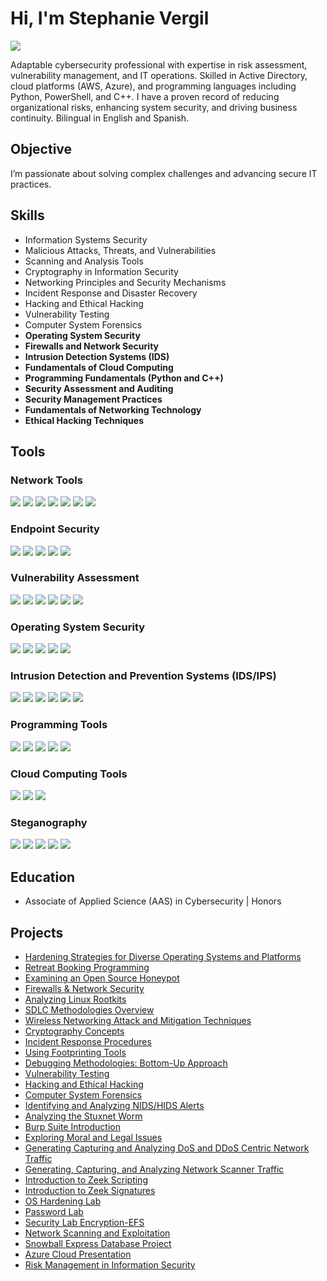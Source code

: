# Hi, I'm Stephanie Vergil
<a href="https://linkedin.com/in/stephanie-vergil-8982142a8"><img src="https://img.shields.io/badge/-LinkedIn-0072b1?&style=for-the-badge&logo=linkedin&logoColor=white" /></a>

Adaptable cybersecurity professional with expertise in risk assessment, vulnerability management, and IT operations. Skilled in Active Directory, cloud platforms (AWS, Azure), and programming languages including Python, PowerShell, and C++. I have a proven record of reducing organizational risks, enhancing system security, and driving business continuity. Bilingual in English and Spanish.

## Objective
I’m passionate about solving complex challenges and advancing secure IT practices.

## Skills

- Information Systems Security
- Malicious Attacks, Threats, and Vulnerabilities
- Scanning and Analysis Tools
- Cryptography in Information Security
- Networking Principles and Security Mechanisms
- Incident Response and Disaster Recovery
- Hacking and Ethical Hacking
- Vulnerability Testing
- Computer System Forensics
- **Operating System Security**  
- **Firewalls and Network Security**  
- **Intrusion Detection Systems (IDS)**  
- **Fundamentals of Cloud Computing**  
- **Programming Fundamentals (Python and C++)**  
- **Security Assessment and Auditing**  
- **Security Management Practices**  
- **Fundamentals of Networking Technology**  
- **Ethical Hacking Techniques**  

## Tools

### Network Tools
<div>
<a href="https://www.wireshark.org/"><img src="https://img.shields.io/badge/-Wireshark-1679A7?&style=for-the-badge&logo=Wireshark&logoColor=white" /></a> 
<a href="https://nmap.org/"><img src="https://img.shields.io/badge/-nmap-4682B4?&style=for-the-badge&logo=nmap&logoColor=white" /></a> 
<a href="https://www.wireshark.org/docs/man-pages/"><img src="https://img.shields.io/badge/-Packet_Analysis-000000?&style=for-the-badge&logo=Analysis&logoColor=white" /></a> 
<a href="https://tcpdump.org/"><img src="https://img.shields.io/badge/-tcpdump-4B8BBE?&style=for-the-badge&logo=Linux&logoColor=white" /></a> 
<a href="https://netcat.sourceforge.net/"><img src="https://img.shields.io/badge/-Netcat-333333?&style=for-the-badge&logo=Network&logoColor=white" /></a>
<a href="https://www.zabbix.com/"><img src="https://img.shields.io/badge/-Zabbix-FF4C00?&style=for-the-badge&logo=Zabbix&logoColor=white" /></a>
<a href="https://nagios.org/"><img src="https://img.shields.io/badge/-Nagios-5C5C5C?&style=for-the-badge&logo=Nagios&logoColor=white" /></a>
</div>

### Endpoint Security
<div>
<a href="https://www.microsoft.com/en-us/security/business/threat-protection/microsoft-defender-endpoint"><img src="https://img.shields.io/badge/-Windows_Defender-0078D7?&style=for-the-badge&logo=Microsoft&logoColor=white" /></a> 
<a href="https://www.broadcom.com/products/cyber-security/endpoint/symantec-endpoint-protection"><img src="https://img.shields.io/badge/-Symantec_Endpoint_Protection-FFD700?&style=for-the-badge&logo=Symantec&logoColor=black" /></a> 
<a href="https://www.crowdstrike.com/"><img src="https://img.shields.io/badge/-CrowdStrike-FF0000?&style=for-the-badge&logo=CrowdStrike&logoColor=white" /></a> 
<a href="https://www.carbonblack.com/"><img src="https://img.shields.io/badge/-Carbon_Black-333333?&style=for-the-badge&logo=VMware&logoColor=white" /></a>
<a href="https://www.trendmicro.com/"><img src="https://img.shields.io/badge/-TrendMicro-D71A28?&style=for-the-badge&logo=TrendMicro&logoColor=white" /></a>
</div>

### Vulnerability Assessment
<div>
<a href="https://www.tenable.com/products/nessus"><img src="https://img.shields.io/badge/-Nessus-00A4BD?&style=for-the-badge&logo=Tenable&logoColor=white" /></a> 
<a href="https://www.qualys.com/"><img src="https://img.shields.io/badge/-Qualys-EB0028?&style=for-the-badge&logo=Qualys&logoColor=white" /></a> 
<a href="https://www.openvas.org/"><img src="https://img.shields.io/badge/-OpenVAS-4CAF50?&style=for-the-badge&logo=Security&logoColor=white" /></a> 
<a href="https://portswigger.net/burp"><img src="https://img.shields.io/badge/-Burp_Suite-F8941D?&style=for-the-badge&logo=PortSwigger&logoColor=white" /></a> 
<a href="https://www.kali.org/tools/sqlmap/"><img src="https://img.shields.io/badge/-SQLmap-CC2927?&style=for-the-badge&logo=MicrosoftSQLServer&logoColor=white" /></a>
<a href="https://www.rapid7.com/"><img src="https://img.shields.io/badge/-Rapid7-000000?&style=for-the-badge&logo=Rapid7&logoColor=white" /></a>
</div>

### Operating System Security
<div>
<a href="https://www.microsoft.com/en-us/windows-server"><img src="https://img.shields.io/badge/-Windows_Server-0078D7?&style=for-the-badge&logo=Windows&logoColor=white" /></a>
<a href="https://ubuntu.com/"><img src="https://img.shields.io/badge/-Ubuntu-333333?&style=for-the-badge&logo=Ubuntu&logoColor=white" /></a>
<a href="https://www.redhat.com/en/technologies/linux-platforms/enterprise-linux"><img src="https://img.shields.io/badge/-Red_Hat-EE0000?&style=for-the-badge&logo=RedHat&logoColor=white" /></a>
<a href="https://www.kali.org/"><img src="https://img.shields.io/badge/-Kali_Linux-557C94?&style=for-the-badge&logo=KaliLinux&logoColor=white" /></a>
<a href="https://centos.org/"><img src="https://img.shields.io/badge/-CentOS-262577?&style=for-the-badge&logo=CentOS&logoColor=white" /></a>
</div>

### Intrusion Detection and Prevention Systems (IDS/IPS)
<div>
<a href="https://securityonion.net/"><img src="https://img.shields.io/badge/-Security_Onion-000000?&style=for-the-badge&logo=Security&logoColor=white" /></a> 
<a href="https://snort.org/"><img src="https://img.shields.io/badge/-Snort-000000?&style=for-the-badge&logo=Snort&logoColor=white" /></a> 
<a href="https://suricata.io/"><img src="https://img.shields.io/badge/-Suricata-EF3B2D?&style=for-the-badge&logo=Suricata&logoColor=white" /></a> 
<a href="https://zeek.org/"><img src="https://img.shields.io/badge/-Zeek-777BB4?&style=for-the-badge&logo=Zeek&logoColor=white" /></a> 
<a href="https://www.wazuh.com/"><img src="https://img.shields.io/badge/-Wazuh-333333?&style=for-the-badge&logo=Security&logoColor=white" /></a>
<a href="https://ossec.github.io/"><img src="https://img.shields.io/badge/-OSSEC-4CAF50?&style=for-the-badge&logo=OSSEC&logoColor=white" /></a>
</div>

### Programming Tools
<div>
<a href="https://code.visualstudio.com/"><img src="https://img.shields.io/badge/-Visual_Studio_Code-007ACC?&style=for-the-badge&logo=VisualStudioCode&logoColor=white" /></a>
<a href="https://www.python.org/"><img src="https://img.shields.io/badge/-Python-3776AB?&style=for-the-badge&logo=Python&logoColor=white" /></a>
<a href="https://www.gnu.org/software/bash/"><img src="https://img.shields.io/badge/-Bash-333333?&style=for-the-badge&logo=GNU&logoColor=white" /></a>
<a href="https://git-scm.com/"><img src="https://img.shields.io/badge/-Git-F05032?&style=for-the-badge&logo=Git&logoColor=white" /></a>
<a href="https://www.jetbrains.com/pycharm/"><img src="https://img.shields.io/badge/-PyCharm-0F6D9E?&style=for-the-badge&logo=PyCharm&logoColor=white" /></a>
</div>

### Cloud Computing Tools
<div>
<a href="https://aws.amazon.com/"><img src="https://img.shields.io/badge/-AWS-232F3E?&style=for-the-badge&logo=AmazonAWS&logoColor=white" /></a>
<a href="https://azure.microsoft.com/"><img src="https://img.shields.io/badge/-Azure-0078D7?&style=for-the-badge&logo=MicrosoftAzure&logoColor=white" /></a>
<a href="https://cloud.google.com/"><img src="https://img.shields.io/badge/-Google_Cloud-4285F4?&style=for-the-badge&logo=GoogleCloud&logoColor=white" /></a>
</div>

### Steganography
<div>
<a href="https://www.openstego.com/"><img src="https://img.shields.io/badge/-OpenStego-333333?&style=for-the-badge&logo=Steganography&logoColor=white" /></a> 
<a href="https://github.com/abeluck/stegdetect"><img src="https://img.shields.io/badge/-StegDetect-4E9A06?&style=for-the-badge&logo=Linux&logoColor=white" /></a> 
<a href="https://cryptii.com/"><img src="https://img.shields.io/badge/-Cryptii-FF5733?&style=for-the-badge&logo=Tools&logoColor=white" /></a> 
<a href="https://stegosuite.org/"><img src="https://img.shields.io/badge/-StegoSuite-008000?&style=for-the-badge&logo=Linux&logoColor=white" /></a>
<a href="https://github.com/JohnHammond/Steganography"><img src="https://img.shields.io/badge/-Stego_Toolbox-800080?&style=for-the-badge&logo=GitHub&logoColor=white" /></a>
</div>

## Education

- Associate of Applied Science (AAS) in Cybersecurity | Honors

## Projects

- [Hardening Strategies for Diverse Operating Systems and Platforms](https://github.com/StephVergil/Hardening-Strategies-for-Diverse-Operating-Systems-and-Platforms)  
- [Retreat Booking Programming](https://github.com/StephVergil/Retreat-Booking-Programming)  
- [Examining an Open Source Honeypot](https://github.com/StephVergil/Examining-an-Open-Source-Honeypot)  
- [Firewalls & Network Security](https://github.com/StephVergil/Firewalls-Network-Security)  
- [Analyzing Linux Rootkits](https://github.com/StephVergil/Analyzing-Linux-Rootkits)  
- [SDLC Methodologies Overview](https://github.com/StephVergil/SDLC-Methodologies-Overview)  
- [Wireless Networking Attack and Mitigation Techniques](https://github.com/StephVergil/Wireless-Networking-Attack-and-Mitigation-Techniques)  
- [Cryptography Concepts](https://github.com/StephVergil/Cryptography-Concepts)  
- [Incident Response Procedures](https://github.com/StephVergil/Incident-Response-Procedures)  
- [Using Footprinting Tools](https://github.com/StephVergil/Using-Footprinting-Tools)  
- [Debugging Methodologies: Bottom-Up Approach](https://github.com/StephVergil/Debugging-Methodologies-Bottom-Up-Approach)  
- [Vulnerability Testing](https://github.com/StephVergil/Vulnerability-Testing)  
- [Hacking and Ethical Hacking](https://github.com/StephVergil/Hacking-and-Ethical-Hacking)  
- [Computer System Forensics](https://github.com/StephVergil/Computer-System-Forensics)  
- [Identifying and Analyzing NIDS/HIDS Alerts](https://github.com/StephVergil/dentifying-and-Analyzing-NIDS-HIDS-Alerts)  
- [Analyzing the Stuxnet Worm](https://github.com/StephVergil/Analyzing-the-Stuxnet-Worm)  
- [Burp Suite Introduction](https://github.com/StephVergil/Burp-Suite-Intro)  
- [Exploring Moral and Legal Issues](https://github.com/StephVergil/Exploring-Moral-and-Legal-Issues)
- [Generating Capturing and Analyzing DoS and DDoS Centric Network Traffic](https://github.com/StephVergil/Generating-capturing-and-Analyzing-DoS-and-DDoS-centric-Network-Traffic)
- [Generating, Capturing, and Analyzing Network Scanner Traffic](https://github.com/StephVergil/Generating-Capturing-and-Analyzing-Network-Scanner-Traffic.)
- [Introduction to Zeek Scripting](https://github.com/StephVergil/Introduction-to-Zeek-Scripting)
- [Introduction to Zeek Signatures](https://github.com/StephVergil/Introduction-to-Zeek-Signatures)
- [OS Hardening Lab](https://github.com/StephVergil/OS-Hardening-Lab-Results/tree/main)
- [Password Lab](https://github.com/StephVergil/Password_Lab/tree/main)
- [Security Lab Encryption-EFS](https://github.com/StephVergil/Security-Lab-20-Encryption-EFS)
- [Network Scanning and Exploitation](https://github.com/StephVergil/Network-Scanning-and-Exploitation)
- [Snowball Express Database Project](https://github.com/StephVergil/Snowball-Express-Database-Project)
- [Azure Cloud Presentation](https://github.com/StephVergil/Azure-Cloud_Presentation)
- [Risk Management in Information Security](https://github.com/StephVergil/Risk-Management-in-Information-Security_Presentation)
  
